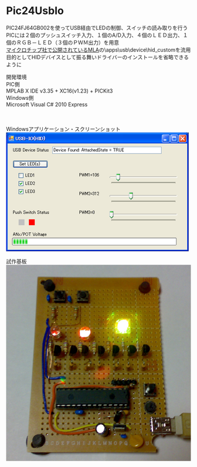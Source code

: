# Pic24UsbIo
<meta http-equiv="Content-Type" content="text/html; charset=utf-8">
<p>
PIC24FJ64GB002を使ってUSB経由でLEDの制御、スイッチの読み取りを行う<br>
PICには２個のプッシュスイッチ入力、１個のA/D入力、４個のＬＥＤ出力、１個のＲＧＢ－ＬＥＤ（３個のＰＷＭ出力）を用意<br>
<a href="http://www.microchip.com/ja/mplab/microchip-libraries-for-applications" target="_blank" >
マイクロチップ社で公開されているMLA</a>の\apps\usb\device\hid_customを流用<br>
目的としてHIDデバイスとして振る舞いドライバーのインストールを省略できるように<br>
</p>

<p>
開発環境<br>
PIC側<br>
MPLAB X IDE v3.35 + XC16(v1.23) + PICKit3<br>
Windows側<br>
Microsoft Visual C# 2010 Express<br>
<br>
<br>
</p>
<p>
Windowsアプリケーション・スクリーンショット<br>
<img src="image/image1.png"><br>
</p>
<p>
試作基板<br>
<img src="image/image2.png" width="512"><br>
</p>
